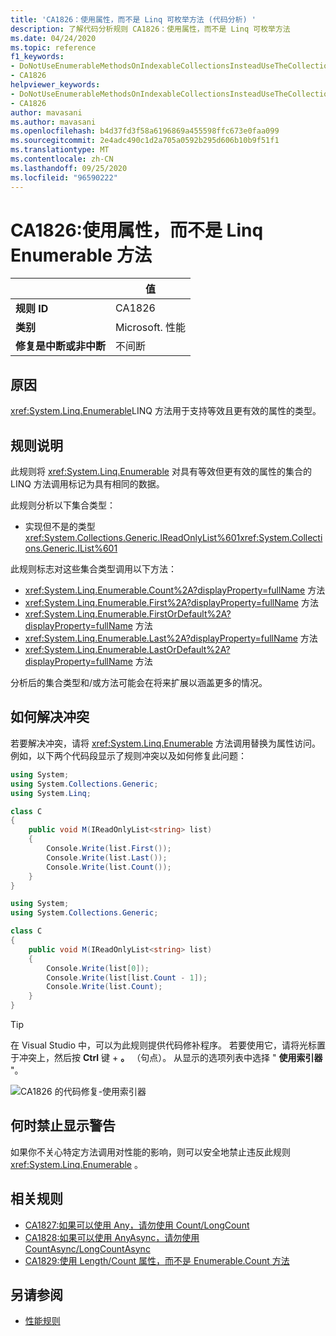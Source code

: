 ```yaml
---
title: 'CA1826：使用属性，而不是 Linq 可枚举方法 (代码分析) '
description: 了解代码分析规则 CA1826：使用属性，而不是 Linq 可枚举方法
ms.date: 04/24/2020
ms.topic: reference
f1_keywords:
- DoNotUseEnumerableMethodsOnIndexableCollectionsInsteadUseTheCollectionDirectlyAnalyzer
- CA1826
helpviewer_keywords:
- DoNotUseEnumerableMethodsOnIndexableCollectionsInsteadUseTheCollectionDirectlyAnalyzer
- CA1826
author: mavasani
ms.author: mavasani
ms.openlocfilehash: b4d37fd3f58a6196869a455598ffc673e0faa099
ms.sourcegitcommit: 2e4adc490c1d2a705a0592b295d606b10b9f51f1
ms.translationtype: MT
ms.contentlocale: zh-CN
ms.lasthandoff: 09/25/2020
ms.locfileid: "96590222"
---
```

# <a name="ca1826-use-property-instead-of-linq-enumerable-method"></a>CA1826:使用属性，而不是 Linq Enumerable 方法

| | 值 |
|-|-|
| **规则 ID** |CA1826|
| **类别** |Microsoft. 性能|
| **修复是中断或非中断** |不间断|

## <a name="cause"></a>原因

<xref:System.Linq.Enumerable>LINQ 方法用于支持等效且更有效的属性的类型。

## <a name="rule-description"></a>规则说明

此规则将 <xref:System.Linq.Enumerable> 对具有等效但更有效的属性的集合的 LINQ 方法调用标记为具有相同的数据。

此规则分析以下集合类型：

- 实现但不是的类型 <xref:System.Collections.Generic.IReadOnlyList%601><xref:System.Collections.Generic.IList%601>

此规则标志对这些集合类型调用以下方法：

- <xref:System.Linq.Enumerable.Count%2A?displayProperty=fullName> 方法
- <xref:System.Linq.Enumerable.First%2A?displayProperty=fullName> 方法
- <xref:System.Linq.Enumerable.FirstOrDefault%2A?displayProperty=fullName> 方法
- <xref:System.Linq.Enumerable.Last%2A?displayProperty=fullName> 方法
- <xref:System.Linq.Enumerable.LastOrDefault%2A?displayProperty=fullName> 方法

分析后的集合类型和/或方法可能会在将来扩展以涵盖更多的情况。

## <a name="how-to-fix-violations"></a>如何解决冲突

若要解决冲突，请将 <xref:System.Linq.Enumerable> 方法调用替换为属性访问。 例如，以下两个代码段显示了规则冲突以及如何修复此问题：

```csharp
using System;
using System.Collections.Generic;
using System.Linq;

class C
{
    public void M(IReadOnlyList<string> list)
    {
        Console.Write(list.First());
        Console.Write(list.Last());
        Console.Write(list.Count());
    }
}
```

```csharp
using System;
using System.Collections.Generic;

class C
{
    public void M(IReadOnlyList<string> list)
    {
        Console.Write(list[0]);
        Console.Write(list[list.Count - 1]);
        Console.Write(list.Count);
    }
}
```

> [!TIP]
> 在 Visual Studio 中，可以为此规则提供代码修补程序。 若要使用它，请将光标置于冲突上，然后按 **Ctrl** 键 + **。** （句点）。 从显示的选项列表中选择 " **使用索引器** "。
>
> ![CA1826 的代码修复-使用索引器](media/ca1826-codefix.png)

## <a name="when-to-suppress-warnings"></a>何时禁止显示警告

如果你不关心特定方法调用对性能的影响，则可以安全地禁止违反此规则 <xref:System.Linq.Enumerable> 。

## <a name="related-rules"></a>相关规则

- [CA1827:如果可以使用 Any，请勿使用 Count/LongCount](ca1827.md)
- [CA1828:如果可以使用 AnyAsync，请勿使用 CountAsync/LongCountAsync](ca1828.md)
- [CA1829:使用 Length/Count 属性，而不是 Enumerable.Count 方法](ca1829.md)

## <a name="see-also"></a>另请参阅

- [性能规则](performance-warnings.md)
